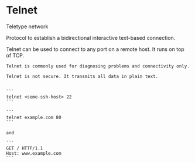 # Telnet

Teletype network

Protocol to establish a bidirectional interactive text-based connection.

Telnet can be used to connect to any port on a remote host. It runs on top of TCP.

~~~admonish info title="Connectivity test"
Telnet is commonly used for diagnosing problems and connectivity only.
~~~

~~~admonish warning
Telnet is not secure. It transmits all data in plain text.
~~~

~~~admonish example

```
telnet <some-ssh-host> 22
```

```
telnet example.com 80
```

and

```
GET / HTTP/1.1
Host: www.example.com
```
~~~
